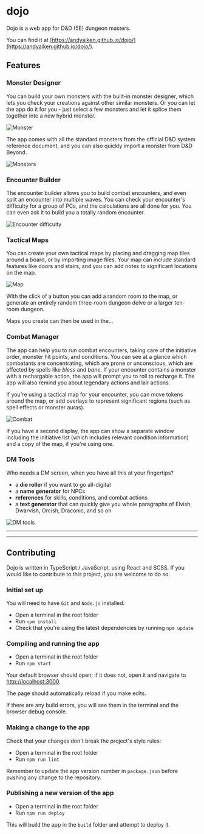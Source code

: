 # dojo

Dojo is a web app for D&D (5E) dungeon masters.

You can find it at [https://andyaiken.github.io/dojo/](https://andyaiken.github.io/dojo/).

## Features

### Monster Designer

You can build your own monsters with the built-in monster designer, which lets you check your creations against other similar monsters. Or you can let the app do it for you - just select a few monsters and let it splice them together into a new hybrid monster.

![Monster](./public/screenshots/monster.png)

The app comes with all the standard monsters from the official D&D system reference document, and you can also quickly import a monster from D&D Beyond.

![Monsters](./public/screenshots/monsters.png)

### Encounter Builder

The encounter builder allows you to build combat encounters, and even split an encounter into multiple waves. You can check your encounter's difficulty for a group of PCs, and the calculations are all done for you. You can even ask it to build you a totally random encounter.

![Encounter difficulty](./public/screenshots/diff.png)

### Tactical Maps

You can create your own tactical maps by placing and dragging map tiles around a board, or by importing image files. Your map can include standard features like doors and stairs, and you can add notes to significant locations on the map.

![Map](./public/screenshots/map.png)

With the click of a button you can add a random room to the map, or generate an entirely random three-room dungeon delve or a larger ten-room dungeon.

Maps you create can then be used in the...

### Combat Manager

The app can help you to run combat encounters, taking care of the initiative order, monster hit points, and conditions. You can see at a glance which combatants are concentrating, which are prone or unconscious, which are affected by spells like *bless* and *bane*. If your encounter contains a monster with a rechargable action, the app will prompt you to roll to recharge it. The app will also remind you about legendary actions and lair actions.

If you're using a tactical map for your encounter, you can move tokens around the map, or add overlays to represent significant regions (such as spell effects or monster auras).

![Combat](./public/screenshots/combat.png)

If you have a second display, the app can show a separate window including the initiative list (which includes relevant condition information) and a copy of the map, if you're using one.

### DM Tools

Who needs a DM screen, when you have all this at your fingertips?

- a **die roller** if you want to go all-digital
- a **name generator** for NPCs
- **references** for skills, conditions, and combat actions
- a **text generator** that can quickly give you whole paragraphs of Elvish, Dwarvish, Orcish, Draconic, and so on

![DM tools](./public/screenshots/dmtools.png)

---
---

## Contributing

Dojo is written in TypeScript / JavaScript, using React and SCSS. If you would like to contribute to this project, you are welcome to do so.

### Initial set up

You will need to have `Git` and `Node.js` installed.

* Open a terminal in the root folder
* Run `npm install`
* Check that you're using the latest dependencies by running `npm update`

### Compiling and running the app

* Open a terminal in the root folder
* Run `npm start`

Your default browser should open; if it does not, open it and navigate to [http://localhost:3000](http://localhost:3000).

The page should automatically reload if you make edits.

If there are any build errors, you will see them in the terminal and the browser debug console.

### Making a change to the app

Check that your changes don't break the project's style rules:

* Open a terminal in the root folder
* Run `npm run lint`

Remember to update the app version number in `package.json` before pushing any change to the repository.

### Publishing a new version of the app

* Open a terminal in the root folder
* Run `npm run deploy`

This will build the app in the `build` folder and attempt to deploy it.
